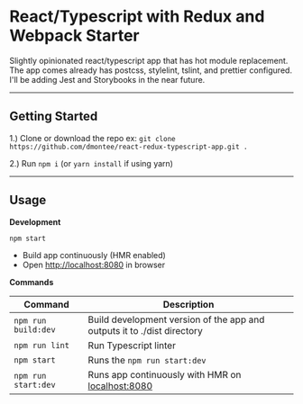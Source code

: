 # React/Typescript with Redux and Webpack Starter

Slightly opinionated react/typescript app that has hot module replacement. The app comes already has postcss, stylelint, tslint, and prettier configured. I'll be adding Jest and Storybooks in the near future.

---

## Getting Started

1.) Clone or download the repo ex: `git clone https://github.com/dmontee/react-redux-typescript-app.git .`

2.) Run `npm i` (or `yarn install` if using yarn)

---

## Usage

**Development**

`npm start`

-   Build app continuously (HMR enabled)
-   Open [http://localhost:8080](http://localhost:8080) in browser

**Commands**

| Command             | Description                                                               |
| ------------------- | ------------------------------------------------------------------------- |
| `npm run build:dev` | Build development version of the app and outputs it to ./dist directory   |
| `npm run lint`      | Run Typescript linter                                                     |
| `npm start`         | Runs the `npm run start:dev`                                              |
| `npm run start:dev` | Runs app continuously with HMR on [localhost:8080](http://localhost:8080) |
